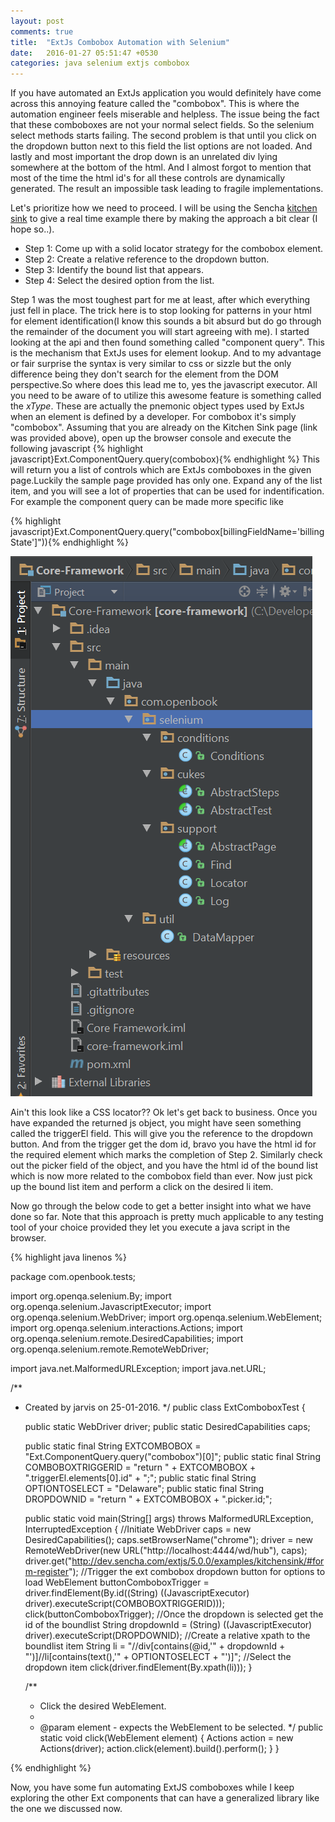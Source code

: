 ```yaml
---
layout: post
comments: true
title:  "ExtJs Combobox Automation with Selenium"
date:   2016-01-27 05:51:47 +0530
categories: java selenium extjs combobox 
---
```

If you have automated an ExtJs application you would definitely have come across this annoying feature called the "combobox". This is where the automation engineer feels miserable and helpless. The issue being the fact that these comboboxes are not your normal select fields. So the selenium select methods starts failing. The second problem is that until you click on the dropdown button next to this field the list options are not loaded. And lastly and most important the drop down is an unrelated div lying somewhere at the bottom of the html. And I almost forgot to mention that most of the time the html id's for all these controls are dynamically generated. The result an impossible task leading to fragile implementations.

Let's prioritize how we need to proceed. I will be using the Sencha [kitchen sink] to give a real time example there by making the approach a bit clear (I hope so..).
 - Step 1: Come up with a solid locator strategy for the combobox element.
 - Step 2: Create a relative reference to the dropdown button.
 - Step 3: Identify the bound list that appears.
 - Step 4: Select the desired option from the list.
 
Step 1 was the most toughest part for me at least, after which everything just fell in place. The trick here is to stop looking for patterns in your html for element identification(I know this sounds a bit absurd but do go through the remainder of the document you will start agreeing with me). I started looking at the api and then found something called "component query". This is the mechanism that ExtJs uses for element lookup. And to my advantage or fair surprise the syntax is very similar to css or sizzle but the only difference being they don't search for the element from the DOM perspective.So where does this lead me to, yes the javascript executor. All you need to be aware of to utilize this awesome feature is something called the _xType_. These are actually the pnemonic object types used by ExtJs when an element is defined by a developer. For combobox it's simply "combobox". Assuming that you are already on the Kitchen Sink page (link was provided above), open up the browser console and execute the following javascript 
 {% highlight javascript}Ext.ComponentQuery.query(combobox){% endhighlight %} 
 This will return you a list of controls which are ExtJs comboboxes in the given page.Luckily the sample page provided has only one. Expand any of the list item, and you will see a lot of properties that can be used for indentification. For example the component query can be made more specific like 

  {% highlight javascript}Ext.ComponentQuery.query("combobox[billingFieldName='billingState']")){% endhighlight %} 

![Framework Structure](/assets/cucumber-jvm/frameworkStructure.png)

Ain't this look like a CSS locator?? Ok let's get back to business. Once you have expanded the returned js object, you might have seen something called the triggerEl field. This will give you the reference to the dropdown button. And from the trigger get the dom id, bravo you have the html id for the required element which marks the completion of Step 2. Similarly check out the picker field of the object, and you have the html id of the bound list which is now more related to the combobox field than ever. Now just pick up the bound list item and perform a click on the desired li item. 
 
Now go through the below code to get a better insight into what we have done so far. Note that this approach is pretty much applicable to any testing tool of your choice provided they let you execute a java script in the browser.
 
{% highlight java linenos %}

package com.openbook.tests;

import org.openqa.selenium.By;
import org.openqa.selenium.JavascriptExecutor;
import org.openqa.selenium.WebDriver;
import org.openqa.selenium.WebElement;
import org.openqa.selenium.interactions.Actions;
import org.openqa.selenium.remote.DesiredCapabilities;
import org.openqa.selenium.remote.RemoteWebDriver;

import java.net.MalformedURLException;
import java.net.URL;

/**
 * Created by jarvis on 25-01-2016.
 */
public class ExtComboboxTest {

    public static WebDriver driver;
    public static DesiredCapabilities caps;

    public static final String EXTCOMBOBOX = "Ext.ComponentQuery.query(\"combobox\")[0]";
    public static final String COMBOBOXTRIGGERID = "return " + EXTCOMBOBOX + ".triggerEl.elements[0].id" + ";";
    public static final String OPTIONTOSELECT = "Delaware";
    public static final String DROPDOWNID = "return " + EXTCOMBOBOX + ".picker.id;";

    public static void main(String[] args) throws MalformedURLException, InterruptedException {
        //Initiate WebDriver
        caps = new DesiredCapabilities();
        caps.setBrowserName("chrome");
        driver = new RemoteWebDriver(new URL("http://localhost:4444/wd/hub"), caps);
        driver.get("http://dev.sencha.com/extjs/5.0.0/examples/kitchensink/#form-register");
        //Trigger the ext combobox dropdown button for options to load
        WebElement buttonComboboxTrigger = driver.findElement(By.id((String) ((JavascriptExecutor) driver).executeScript(COMBOBOXTRIGGERID)));
        click(buttonComboboxTrigger);
        //Once the dropdown is selected get the id of the boundlist
        String dropdownId = (String) ((JavascriptExecutor) driver).executeScript(DROPDOWNID);
        //Create a relative xpath to the boundlist item
        String li = "//div[contains(@id,'" + dropdownId + "')]//li[contains(text(),'" + OPTIONTOSELECT + "')]";
        //Select the dropdown item
        click(driver.findElement(By.xpath(li)));
    }

    /**
     * Click the desired WebElement.
     *
     * @param element - expects the WebElement to be selected.
     */
    public static void click(WebElement element) {
        Actions action = new Actions(driver);
        action.click(element).build().perform();
    }
}

    
{% endhighlight %} 

Now, you have some fun automating ExtJS comboboxes while I keep exploring the other Ext components that can have a generalized library like the one we discussed now.

[kitchen sink]: http://dev.sencha.com/extjs/5.0.0/examples/kitchensink/#form-register
